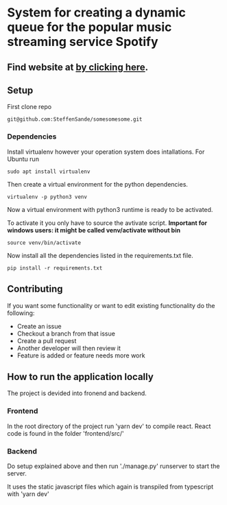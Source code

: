 # System for creating a dynamic queue for the popular music streaming service Spotify

## Find website at [by clicking here](https://somesomesome.herokuapp.com/).



## Setup
First clone repo
```
git@github.com:SteffenSande/somesomesome.git
```
### Dependencies 
Install virtualenv however your operation system does intallations.
For Ubuntu run
~~~
sudo apt install virtualenv
~~~

Then create a virtual environment for the python dependencies.

~~~
virtualenv -p python3 venv
~~~

Now a virtual environment with python3 runtime is ready to be activated. 

To activate it you only have to source the avtivate script. 
**Important for windows users: it might be called venv/activate without bin**
~~~
source venv/bin/activate
~~~

Now install all the dependencies listed in the requirements.txt file.

~~~
pip install -r requirements.txt
~~~

## Contributing
If you want some functionality or want to edit existing functionality do the following:

* Create an issue
* Checkout a branch from that issue
* Create a pull request
* Another developer will then review it
* Feature is added or feature needs more work

## How to run the application locally

The project is devided into fronend and backend.

### Frontend
In the root directory of the project run 'yarn dev' to compile react. 
React code is found in the folder 'frontend/src/'

### Backend
Do setup explained above and then run './manage.py' runserver to start the server. 

It uses the static javascript files which again is transpiled from typescript with 'yarn dev'
